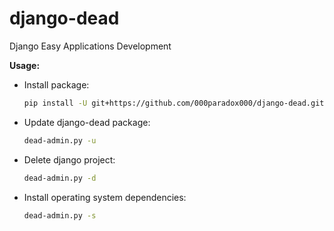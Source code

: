 # django-dead
Django Easy Applications Development

**Usage:**

* Install package:
    ```bash
    pip install -U git+https://github.com/000paradox000/django-dead.git
    ```
  
* Update django-dead package:
    ```bash
    dead-admin.py -u
    ```

* Delete django project:
    ```bash
    dead-admin.py -d
    ```

* Install operating system dependencies:
    ```bash
    dead-admin.py -s
    ```
